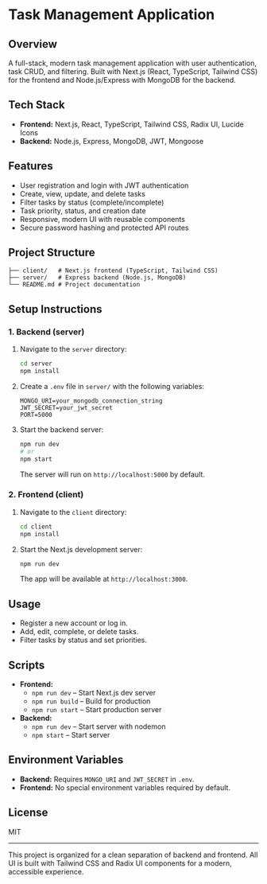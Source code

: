 # Task Management Application

## Overview
A full-stack, modern task management application with user authentication, task CRUD, and filtering. Built with Next.js (React, TypeScript, Tailwind CSS) for the frontend and Node.js/Express with MongoDB for the backend.

## Tech Stack
- **Frontend:** Next.js, React, TypeScript, Tailwind CSS, Radix UI, Lucide Icons
- **Backend:** Node.js, Express, MongoDB, JWT, Mongoose

## Features
- User registration and login with JWT authentication
- Create, view, update, and delete tasks
- Filter tasks by status (complete/incomplete)
- Task priority, status, and creation date
- Responsive, modern UI with reusable components
- Secure password hashing and protected API routes

## Project Structure
```
├── client/   # Next.js frontend (TypeScript, Tailwind CSS)
├── server/   # Express backend (Node.js, MongoDB)
└── README.md # Project documentation
```

## Setup Instructions

### 1. Backend (server)
1. Navigate to the `server` directory:
   ```bash
   cd server
   npm install
   ```
2. Create a `.env` file in `server/` with the following variables:
   ```env
   MONGO_URI=your_mongodb_connection_string
   JWT_SECRET=your_jwt_secret
   PORT=5000
   ```
3. Start the backend server:
   ```bash
   npm run dev
   # or
   npm start
   ```
   The server will run on `http://localhost:5000` by default.

### 2. Frontend (client)
1. Navigate to the `client` directory:
   ```bash
   cd client
   npm install
   ```
2. Start the Next.js development server:
   ```bash
   npm run dev
   ```
   The app will be available at `http://localhost:3000`.

## Usage
- Register a new account or log in.
- Add, edit, complete, or delete tasks.
- Filter tasks by status and set priorities.

## Scripts
- **Frontend:**
  - `npm run dev` – Start Next.js dev server
  - `npm run build` – Build for production
  - `npm run start` – Start production server
- **Backend:**
  - `npm run dev` – Start server with nodemon
  - `npm start` – Start server

## Environment Variables
- **Backend:** Requires `MONGO_URI` and `JWT_SECRET` in `.env`.
- **Frontend:** No special environment variables required by default.

## License
MIT

---

This project is organized for a clean separation of backend and frontend. All UI is built with Tailwind CSS and Radix UI components for a modern, accessible experience.
